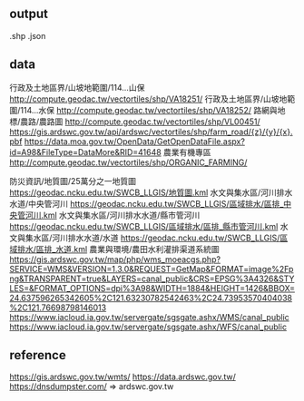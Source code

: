 ## output
.shp .json

## data
行政及土地區界/山坡地範圍/114...山保    http://compute.geodac.tw/vectortiles/shp/VA18251/
行政及土地區界/山坡地範圍/114...水保    http://compute.geodac.tw/vectortiles/shp/VA18252/
路網與地標/農路/農路圖                  http://compute.geodac.tw/vectortiles/shp/VL00451/
                                        https://gis.ardswc.gov.tw/api/ardswc/vectortiles/shp/farm_road/{z}/{y}/{x}.pbf
                                        https://data.moa.gov.tw/OpenData/GetOpenDataFile.aspx?id=A98&FileType=DataMore&RID=41648
農業有機專區    http://compute.geodac.tw/vectortiles/shp/ORGANIC_FARMING/

防災資訊/地質圖/25萬分之一地質圖        https://geodac.ncku.edu.tw/SWCB_LLGIS/地質圖.kml
水文與集水區/河川排水水道/中央管河川    https://geodac.ncku.edu.tw/SWCB_LLGIS/區域排水/區排_中央管河川.kml
水文與集水區/河川排水水道/縣市管河川    https://geodac.ncku.edu.tw/SWCB_LLGIS/區域排水/區排_縣市管河川.kml
水文與集水區/河川排水水道/水道          https://geodac.ncku.edu.tw/SWCB_LLGIS/區域排水/區排_水道.kml
農業與環境/農田水利灌排渠道系統圖       https://gis.ardswc.gov.tw/map/php/wms_moeacgs.php?SERVICE=WMS&VERSION=1.3.0&REQUEST=GetMap&FORMAT=image%2Fpng&TRANSPARENT=true&LAYERS=canal_public&CRS=EPSG%3A4326&STYLES=&FORMAT_OPTIONS=dpi%3A98&WIDTH=1884&HEIGHT=1426&BBOX=24.637596265342605%2C121.63230782542463%2C24.73953570404038%2C121.76698798146013
                                        https://www.iacloud.ia.gov.tw/servergate/sgsgate.ashx/WMS/canal_public
                                        https://www.iacloud.ia.gov.tw/servergate/sgsgate.ashx/WFS/canal_public

## reference
https://gis.ardswc.gov.tw/wmts/
https://data.ardswc.gov.tw/
https://dnsdumpster.com/ => ardswc.gov.tw

